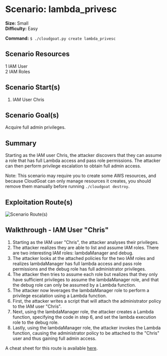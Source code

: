 
# Scenario: lambda_privesc

**Size:** Small  
**Difficulty:** Easy

**Command:** `$ ./cloudgoat.py create lambda_privesc`

## Scenario Resources

1 IAM User  
2 IAM Roles  

## Scenario Start(s)

1. IAM User Chris  

## Scenario Goal(s)

Acquire full admin privileges.

## Summary

Starting as the IAM user Chris, the attacker discovers that they can assume a role that has full Lambda access and pass role permissions. The attacker can then perform privilege escalation to obtain full admin access.  

Note: This scenario may require you to create some AWS resources, and because CloudGoat can only manage resources it creates, you should remove them manually before running `./cloudgoat destroy`.

## Exploitation Route(s)

![Scenario Route(s)](https://app.lucidchart.com/publicSegments/view/f1b7a749-dee0-4645-b305-add2a025b9cc/image.png)


## Walkthrough - IAM User "Chris"

1. Starting as the IAM user "Chris",  the attacker analyses their privileges.
2. The attacker realizes they are able to list and assume IAM roles. There are two interesting IAM roles: lambdaManager and debug.
3. The attacker looks at the attached policies for the two IAM roles and realizes lambdaManager has full lambda access and pass role permissions and the debug role has full administrator privileges.
4. The attacker then tries to assume each role but realizes that they only have sufficient privileges to assume the lambdaManager role, and that the debug role can only be assumed by a Lambda function.
5. The attacker now leverages the lambdaManager role to perform a privilege escalation using a Lambda function.
6. First, the attacker writes a script that will attach the administrator policy to the IAM user "Chris".
7. Next, using the lambdaManager role, the attacker creates a Lambda function, specifying the code in step 6, and set the lambda execution role to the debug role.
8. Lastly, using the lambdaManager role, the attacker invokes the Lambda function, causing the administrator policy to be attached to the "Chris" user and thus gaining full admin access.

A cheat sheet for this route is available [here](./cheat_sheet_chris.md).

